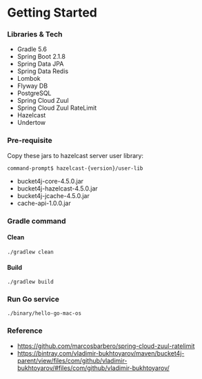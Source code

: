 # Getting Started

### Libraries & Tech
* Gradle 5.6
* Spring Boot 2.1.8
* Spring Data JPA
* Spring Data Redis
* Lombok
* Flyway DB
* PostgreSQL
* Spring Cloud Zuul
* Spring Cloud Zuul RateLimit
* Hazelcast
* Undertow

### Pre-requisite
Copy these jars to hazelcast server user library:
```shell script
command-prompt$ hazelcast-{version}/user-lib
```
* bucket4j-core-4.5.0.jar
* bucket4j-hazelcast-4.5.0.jar
* bucket4j-jcache-4.5.0.jar
* cache-api-1.0.0.jar

### Gradle command
#### Clean
```shell script
./gradlew clean
```
#### Build
```shell script
./gradlew build
```

### Run Go service
```shell script
./binary/hello-go-mac-os
```

### Reference
* https://github.com/marcosbarbero/spring-cloud-zuul-ratelimit
* https://bintray.com/vladimir-bukhtoyarov/maven/bucket4j-parent/view/files/com/github/vladimir-bukhtoyarov/#files/com/github/vladimir-bukhtoyarov/